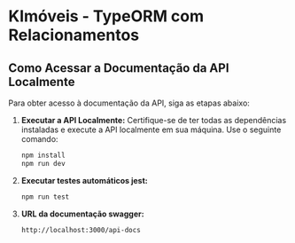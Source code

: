 # KImóveis - TypeORM com Relacionamentos


## Como Acessar a Documentação da API Localmente

Para obter acesso à documentação da API, siga as etapas abaixo:

1. **Executar a API Localmente:**
   Certifique-se de ter todas as dependências instaladas e execute a API localmente em sua máquina. Use o seguinte comando:

   ```bash
   npm install
   npm run dev

   
2. **Executar testes automáticos jest:**
   

   ```bash
   npm run test

3. **URL da documentação swagger:**


   ```bash
   http://localhost:3000/api-docs
